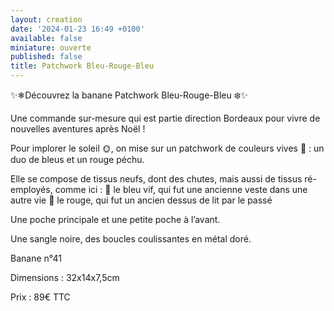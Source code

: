 ```yaml
---
layout: creation
date: '2024-01-23 16:49 +0100'
available: false
miniature: ouverte
published: false
title: Patchwork Bleu-Rouge-Bleu
---
```

✨❄Découvrez la banane Patchwork Bleu-Rouge-Bleu ❄️✨

Une commande sur-mesure qui est partie direction Bordeaux pour vivre de nouvelles aventures après Noël ! 

Pour implorer le soleil 🌞, on mise sur un patchwork de couleurs vives 🥳 : un duo de bleus et un rouge péchu.

Elle se compose de tissus neufs, dont des chutes, mais aussi de tissus ré-employés, comme ici : 
🔵 le bleu vif, qui fut une ancienne veste dans une autre vie 
🔴 le rouge, qui fut un ancien dessus de lit par le passé

Une poche principale et une petite poche à l’avant. 

Une sangle noire, des boucles coulissantes en métal doré.

Banane n°41

Dimensions : 32x14x7,5cm

Prix : 89€ TTC
